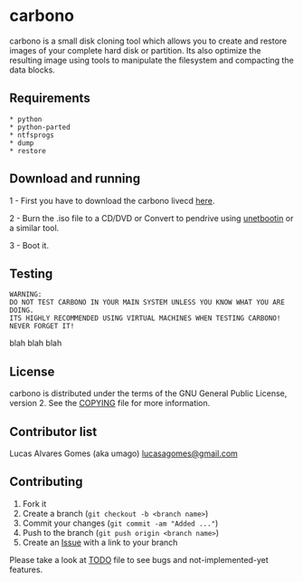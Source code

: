 carbono
=======

carbono is a small disk cloning tool which allows you to create
and restore images of your complete hard disk or partition.
Its also optimize the resulting image using tools to manipulate the 
filesystem and compacting the data blocks.

Requirements
------------

    * python
    * python-parted
    * ntfsprogs
    * dump
    * restore

Download and running
--------------------

1 - First you have to download the carbono livecd [here][2].

2 - Burn the .iso file to a CD/DVD or Convert to pendrive using [unetbootin][5] or a similar tool.

3 - Boot it.

Testing
-------

    WARNING: 
    DO NOT TEST CARBONO IN YOUR MAIN SYSTEM UNLESS YOU KNOW WHAT YOU ARE DOING.
    ITS HIGHLY RECOMMENDED USING VIRTUAL MACHINES WHEN TESTING CARBONO! NEVER FORGET IT!

blah blah blah

License
-------

carbono is distributed under the terms of the GNU General Public License, version 2.
See the [COPYING][4] file for more information.

Contributor list
----------------

Lucas Alvares Gomes (aka umago) <lucasagomes@gmail.com>

Contributing
------------

1. Fork it
2. Create a branch (`git checkout -b <branch name>`)
3. Commit your changes (`git commit -am "Added ..."`)
4. Push to the branch (`git push origin <branch name>`)
5. Create an [Issue][1] with a link to your branch

Please take a look at [TODO][3] file to see bugs and not-implemented-yet 
features.

[1]: http://github.com/umago/carbono/issues
[2]: http://umago.info/carbono
[3]: https://github.com/umago/carbono/blob/master/TODO
[4]: https://github.com/umago/carbono/blob/master/COPYING
[5]: http://unetbootin.sourceforge.net/
